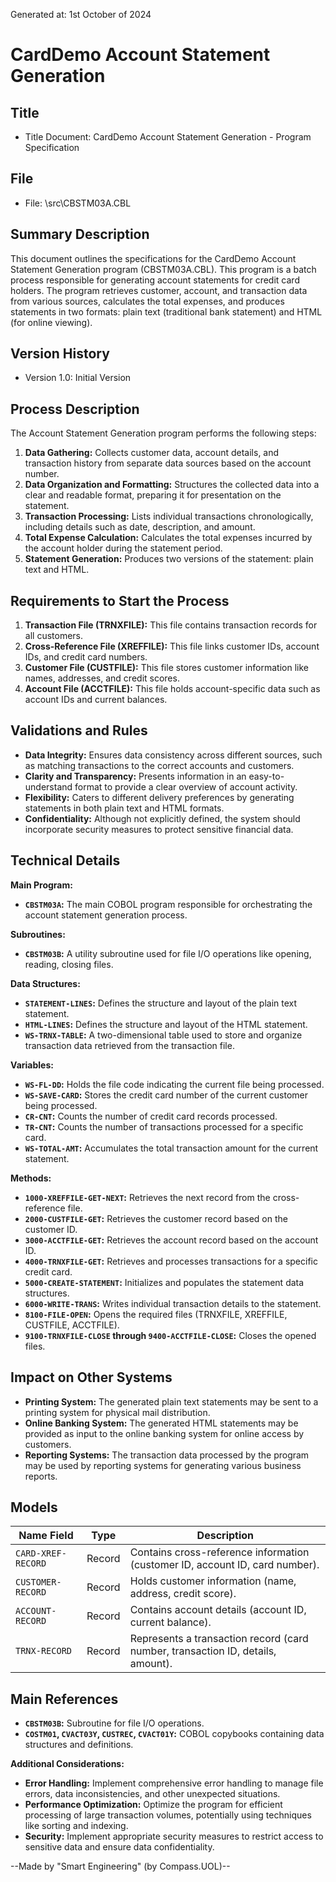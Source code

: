 Generated at: 1st October of 2024

# CardDemo Account Statement Generation

## Title

- Title Document: CardDemo Account Statement Generation - Program Specification

## File

- File: \src\CBSTM03A.CBL

## Summary Description

This document outlines the specifications for the CardDemo Account Statement Generation program (CBSTM03A.CBL). This program is a batch process responsible for generating account statements for credit card holders. The program retrieves customer, account, and transaction data from various sources, calculates the total expenses, and produces statements in two formats: plain text (traditional bank statement) and HTML (for online viewing).

## Version History

- Version 1.0: Initial Version

## Process Description

The Account Statement Generation program performs the following steps:

1. **Data Gathering:** Collects customer data, account details, and transaction history from separate data sources based on the account number.
2. **Data Organization and Formatting:** Structures the collected data into a clear and readable format, preparing it for presentation on the statement.
3. **Transaction Processing:**  Lists individual transactions chronologically, including details such as date, description, and amount.
4. **Total Expense Calculation:**  Calculates the total expenses incurred by the account holder during the statement period.
5. **Statement Generation:** Produces two versions of the statement: plain text and HTML.

## Requirements to Start the Process

1. **Transaction File (TRNXFILE):** This file contains transaction records for all customers. 
2. **Cross-Reference File (XREFFILE):** This file links customer IDs, account IDs, and credit card numbers.
3. **Customer File (CUSTFILE):** This file stores customer information like names, addresses, and credit scores.
4. **Account File (ACCTFILE):** This file holds account-specific data such as account IDs and current balances.

## Validations and Rules

* **Data Integrity:** Ensures data consistency across different sources, such as matching transactions to the correct accounts and customers.
* **Clarity and Transparency:** Presents information in an easy-to-understand format to provide a clear overview of account activity.
* **Flexibility:** Caters to different delivery preferences by generating statements in both plain text and HTML formats.
* **Confidentiality:**  Although not explicitly defined, the system should incorporate security measures to protect sensitive financial data.

## Technical Details

**Main Program:**

* **`CBSTM03A`:** The main COBOL program responsible for orchestrating the account statement generation process.

**Subroutines:**

* **`CBSTM03B`:** A utility subroutine used for file I/O operations like opening, reading, closing files.

**Data Structures:**

* **`STATEMENT-LINES`:**  Defines the structure and layout of the plain text statement.
* **`HTML-LINES`:** Defines the structure and layout of the HTML statement.
* **`WS-TRNX-TABLE`:** A two-dimensional table used to store and organize transaction data retrieved from the transaction file.

**Variables:**

* **`WS-FL-DD`:** Holds the file code indicating the current file being processed.
* **`WS-SAVE-CARD`:**  Stores the credit card number of the current customer being processed.
* **`CR-CNT`:** Counts the number of credit card records processed.
* **`TR-CNT`:** Counts the number of transactions processed for a specific card.
* **`WS-TOTAL-AMT`:** Accumulates the total transaction amount for the current statement.

**Methods:**

* **`1000-XREFFILE-GET-NEXT`:** Retrieves the next record from the cross-reference file.
* **`2000-CUSTFILE-GET`:**  Retrieves the customer record based on the customer ID.
* **`3000-ACCTFILE-GET`:**  Retrieves the account record based on the account ID.
* **`4000-TRNXFILE-GET`:** Retrieves and processes transactions for a specific credit card.
* **`5000-CREATE-STATEMENT`:**  Initializes and populates the statement data structures.
* **`6000-WRITE-TRANS`:** Writes individual transaction details to the statement.
* **`8100-FILE-OPEN`:**  Opens the required files (TRNXFILE, XREFFILE, CUSTFILE, ACCTFILE).
* **`9100-TRNXFILE-CLOSE` through `9400-ACCTFILE-CLOSE`:** Closes the opened files.

## Impact on Other Systems

* **Printing System:**  The generated plain text statements may be sent to a printing system for physical mail distribution.
* **Online Banking System:** The generated HTML statements may be provided as input to the online banking system for online access by customers.
* **Reporting Systems:** The transaction data processed by the program may be used by reporting systems for generating various business reports.

## Models

| Name Field | Type | Description |
|---|---|---|
| `CARD-XREF-RECORD` | Record | Contains cross-reference information (customer ID, account ID, card number). |
| `CUSTOMER-RECORD` | Record |  Holds customer information (name, address, credit score). |
| `ACCOUNT-RECORD` | Record | Contains account details (account ID, current balance). |
| `TRNX-RECORD` | Record | Represents a transaction record (card number, transaction ID, details, amount). |

## Main References

* **`CBSTM03B`:** Subroutine for file I/O operations.
* **`COSTM01`, `CVACT03Y`, `CUSTREC`, `CVACT01Y`:** COBOL copybooks containing data structures and definitions. 

**Additional Considerations:**

* **Error Handling:** Implement comprehensive error handling to manage file errors, data inconsistencies, and other unexpected situations.
* **Performance Optimization:** Optimize the program for efficient processing of large transaction volumes, potentially using techniques like sorting and indexing.
* **Security:** Implement appropriate security measures to restrict access to sensitive data and ensure data confidentiality.

--Made by "Smart Engineering" (by Compass.UOL)--